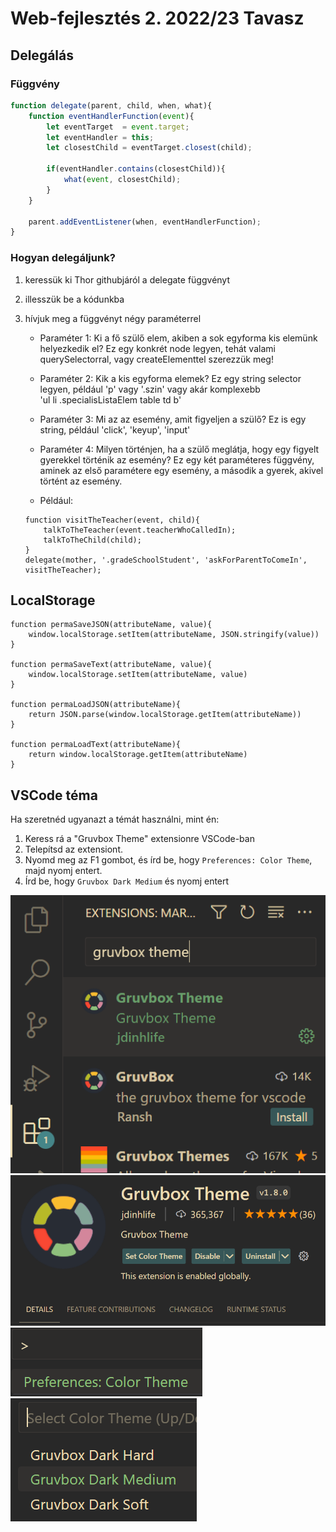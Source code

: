 # Web-fejlesztés 2. 2022/23 Tavasz

## Delegálás
### Függvény
```js
function delegate(parent, child, when, what){
    function eventHandlerFunction(event){
        let eventTarget  = event.target;
        let eventHandler = this;
        let closestChild = eventTarget.closest(child);

        if(eventHandler.contains(closestChild)){
            what(event, closestChild);
        }
    }

    parent.addEventListener(when, eventHandlerFunction);
}
```

### Hogyan delegáljunk?
1. keressük ki Thor githubjáról a delegate függvényt
2. illesszük be a kódunkba
3. hívjuk meg a függvényt négy paraméterrel
    - Paraméter 1: Ki a fő szülő elem, akiben a sok egyforma kis elemünk helyezkedik el?
                 Ez egy konkrét node legyen, tehát valami querySelectorral, vagy createElementtel szerezzük meg!
    - Paraméter 2: Kik a kis egyforma elemek?
                 Ez egy string selector legyen, például 'p' vagy '.szin' vagy akár komplexebb  
                 'ul li .specialisListaElem table td b'
    - Paraméter 3: Mi az az esemény, amit figyeljen a szülő?
                 Ez is egy string, például 'click', 'keyup', 'input'
    - Paraméter 4: Milyen történjen, ha a szülő meglátja, hogy egy figyelt gyerekkel történik az esemény?
                 Ez egy két paraméteres függvény, aminek az első paramétere egy esemény, a második a gyerek, akivel történt az esemény.

    - Például:
    
    ````JS
    function visitTheTeacher(event, child){
        talkToTheTeacher(event.teacherWhoCalledIn);
        talkToTheChild(child);
    }
    delegate(mother, '.gradeSchoolStudent', 'askForParentToComeIn', visitTheTeacher);
    ````

## LocalStorage

```JS
function permaSaveJSON(attributeName, value){
    window.localStorage.setItem(attributeName, JSON.stringify(value))
}

function permaSaveText(attributeName, value){
    window.localStorage.setItem(attributeName, value)
}

function permaLoadJSON(attributeName){
    return JSON.parse(window.localStorage.getItem(attributeName))
}

function permaLoadText(attributeName){
    return window.localStorage.getItem(attributeName)
}
```

## VSCode téma
Ha szeretnéd ugyanazt a témát használni, mint én:
1. Keress rá a "Gruvbox Theme" extensionre VSCode-ban
2. Telepítsd az extensiont.
3. Nyomd meg az F1 gombot, és írd be, hogy `Preferences: Color Theme`, majd nyomj entert.
4. Írd be, hogy `Gruvbox Dark Medium` és nyomj entert



![Gruvbox Theme kikeresése VSCode extensionök közt](./T%C3%A9ma%20be%C3%A1ll%C3%ADt%C3%A1sa/00_search.png)
![Téma telepítése](./T%C3%A9ma%20be%C3%A1ll%C3%ADt%C3%A1sa/01_extension.png)
![Témák beállításának megynitása](./T%C3%A9ma%20be%C3%A1ll%C3%ADt%C3%A1sa/02_run.png)
![Konkrét téma kiválasztása](./T%C3%A9ma%20be%C3%A1ll%C3%ADt%C3%A1sa/03_theme.png)
